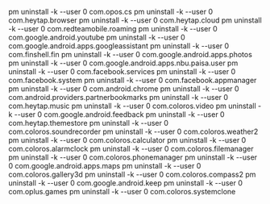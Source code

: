 pm uninstall -k --user 0 com.opos.cs
pm uninstall -k --user 0 com.heytap.browser
pm uninstall -k --user 0 com.heytap.cloud
pm uninstall -k --user 0 com.redteamobile.roaming
pm uninstall -k --user 0 com.google.android.youtube
pm uninstall -k --user 0 com.google.android.apps.googleassistant
pm uninstall -k --user 0 com.finshell.fin
pm uninstall -k --user 0 com.google.android.apps.photos
pm uninstall -k --user 0 com.google.android.apps.nbu.paisa.user
pm uninstall -k --user 0 com.facebook.services
pm uninstall -k --user 0 com.facebook.system
pm uninstall -k --user 0 com.facebook.appmanager
pm uninstall -k --user 0 com.android.chrome
pm uninstall -k --user 0 com.android.providers.partnerbookmarks
pm uninstall -k --user 0 com.heytap.music
pm uninstall -k --user 0 com.coloros.video
pm uninstall -k --user 0 com.google.android.feedback
pm uninstall -k --user 0 com.heytap.themestore
pm uninstall -k --user 0 com.coloros.soundrecorder
pm uninstall -k --user 0 com.coloros.weather2
pm uninstall -k --user 0 com.coloros.calculator
pm uninstall -k --user 0 com.coloros.alarmclock
pm uninstall -k --user 0 com.coloros.filemanager
pm uninstall -k --user 0 com.coloros.phonemanager
pm uninstall -k --user 0 com.google.android.apps.maps
pm uninstall -k --user 0 com.coloros.gallery3d
pm uninstall -k --user 0 com.coloros.compass2
pm uninstall -k --user 0 com.google.android.keep
pm uninstall -k --user 0 com.oplus.games
pm uninstall -k --user 0 com.coloros.systemclone